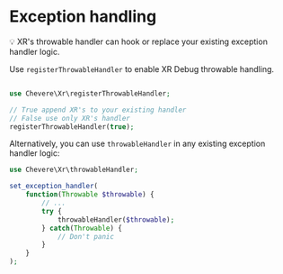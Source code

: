 # Exception handling

💡 XR's throwable handler can hook or replace your existing exception handler logic.

Use `registerThrowableHandler` to enable XR Debug throwable handling.

```php

use Chevere\Xr\registerThrowableHandler;

// True append XR's to your existing handler
// False use only XR's handler
registerThrowableHandler(true);
```

Alternatively, you can use `throwableHandler` in any existing exception handler logic:

```php
use Chevere\Xr\throwableHandler;

set_exception_handler(
    function(Throwable $throwable) {
        // ...
        try {
            throwableHandler($throwable);
        } catch(Throwable) {
            // Don't panic
        }
    }
);
```
